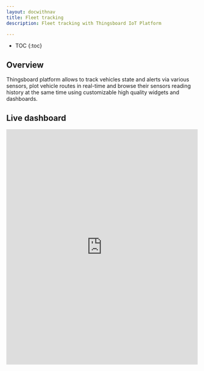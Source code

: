 ```yaml
---
layout: docwithnav
title: Fleet tracking
description: Fleet tracking with Thingsboard IoT Platform

---
```


* TOC
{:toc}

## Overview

Thingsboard platform allows to track vehicles state and alerts via various sensors, plot vehicle routes 
in real-time and browse their sensors reading history at the same time using customizable high quality 
widgets and dashboards.

## Live dashboard

<iframe id="demoFrame" src="https://demo.thingsboard.io/demo?dashboardId=83cbe060-0edc-11e7-942c-bb0136cc33d0&source=docs" frameborder="0" height="620px" width="100%"></iframe>
